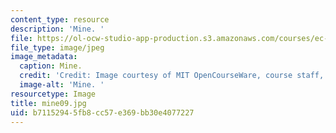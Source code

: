 ```yaml
---
content_type: resource
description: 'Mine. '
file: https://ol-ocw-studio-app-production.s3.amazonaws.com/courses/ec-s06-design-for-demining-spring-2007/b71152945fb8cc57e369bb30e4077227_mine09.jpg
file_type: image/jpeg
image_metadata:
  caption: Mine.
  credit: 'Credit: Image courtesy of MIT OpenCourseWare, course staff, and students.'
  image-alt: 'Mine. '
resourcetype: Image
title: mine09.jpg
uid: b7115294-5fb8-cc57-e369-bb30e4077227
---
```

